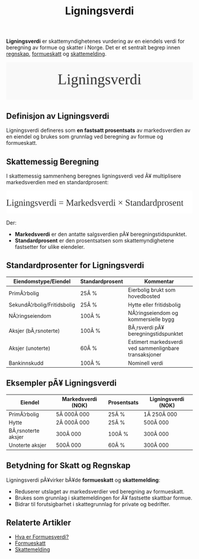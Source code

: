 ﻿---
title: "Ligningsverdi"
meta_title: "Ligningsverdi"
meta_description: '**Ligningsverdi** er skattemyndighetenes vurdering av en eiendels verdi for beregning av formue og skatter i Norge. Det er et sentralt begrep innen [regnskap](/...'
slug: ligningsverdi
type: blog
layout: pages/single
---

**Ligningsverdi** er skattemyndighetenes vurdering av en eiendels verdi for beregning av formue og skatter i Norge. Det er et sentralt begrep innen [regnskap](/blogs/regnskap/hva-er-regnskap "Hva er Regnskap? En komplett guide"), [formueskatt](/blogs/regnskap/hva-er-formueskatt "Formueskatt - Komplett Guide til Beregning, Satser og Regelverk i Norge") og [skattemelding](/blogs/regnskap/skattemelding "Hva er Skattemelding? Guide til Innsending av Skattemelding i Norge").

![Illustrasjon som viser begrepet ligningsverdi](ligningsverdi-image.svg)

## Definisjon av Ligningsverdi

Ligningsverdi defineres som **en fastsatt prosentsats** av markedsverdien av en eiendel og brukes som grunnlag ved beregning av formue og formueskatt.

## Skattemessig Beregning

I skattemessig sammenheng beregnes ligningsverdi ved Ã¥ multiplisere markedsverdien med en standardprosent:

![Formel for beregning av ligningsverdi](ligningsverdi-beregningsformel.svg)

Der:
* **Markedsverdi** er den antatte salgsverdien pÃ¥ beregningstidspunktet.
* **Standardprosent** er den prosentsatsen som skattemyndighetene fastsetter for ulike eiendeler.

## Standardprosenter for Ligningsverdi

| **Eiendomstype/Eiendel**   | **Standardprosent** | **Kommentar**                            |
|----------------------------|---------------------|------------------------------------------|
| PrimÃ¦rbolig                | 25Â %                | Eierbolig brukt som hovedbosted         |
| SekundÃ¦rbolig/Fritidsbolig | 25Â %                | Hytte eller fritidsbolig                 |
| NÃ¦ringseiendom             | 100Â %               | NÃ¦ringseiendom og kommersielle bygg      |
| Aksjer (bÃ¸rsnoterte)       | 100Â %               | BÃ¸rsverdi pÃ¥ beregningstidspunktet       |
| Aksjer (unoterte)          | 60Â %                | Estimert markedsverdi ved sammenlignbare transaksjoner |
| Bankinnskudd               | 100Â %               | Nominell verdi                            |

## Eksempler pÃ¥ Ligningsverdi

| **Eiendel**        | **Markedsverdi (NOK)** | **Prosentsats** | **Ligningsverdi (NOK)** |
|--------------------|------------------------|-----------------|-------------------------|
| PrimÃ¦rbolig        | 5Â 000Â 000              | 25Â %            | 1Â 250Â 000               |
| Hytte              | 2Â 000Â 000              | 25Â %            | 500Â 000                 |
| BÃ¸rsnoterte aksjer | 300Â 000                | 100Â %           | 300Â 000                 |
| Unoterte aksjer    | 500Â 000                | 60Â %            | 300Â 000                 |

## Betydning for Skatt og Regnskap

Ligningsverdi pÃ¥virker bÃ¥de **formueskatt** og **skattemelding**:

* Reduserer utslaget av markedsverdier ved beregning av formueskatt.
* Brukes som grunnlag i skattemeldingen for Ã¥ fastsette skattbar formue.
* Bidrar til forutsigbarhet i skattegrunnlag for private og bedrifter.

## Relaterte Artikler

* [Hva er Formuesverdi?](/blogs/regnskap/hva-er-formuesverdi "Hva er Formuesverdi? Definisjon, Beregningsmetoder og Eksempler")
* [Formueskatt](/blogs/regnskap/hva-er-formueskatt "Formueskatt - Komplett Guide til Beregning, Satser og Regelverk i Norge")
* [Skattemelding](/blogs/regnskap/skattemelding "Hva er Skattemelding? Guide til Innsending av Skattemelding i Norge")



